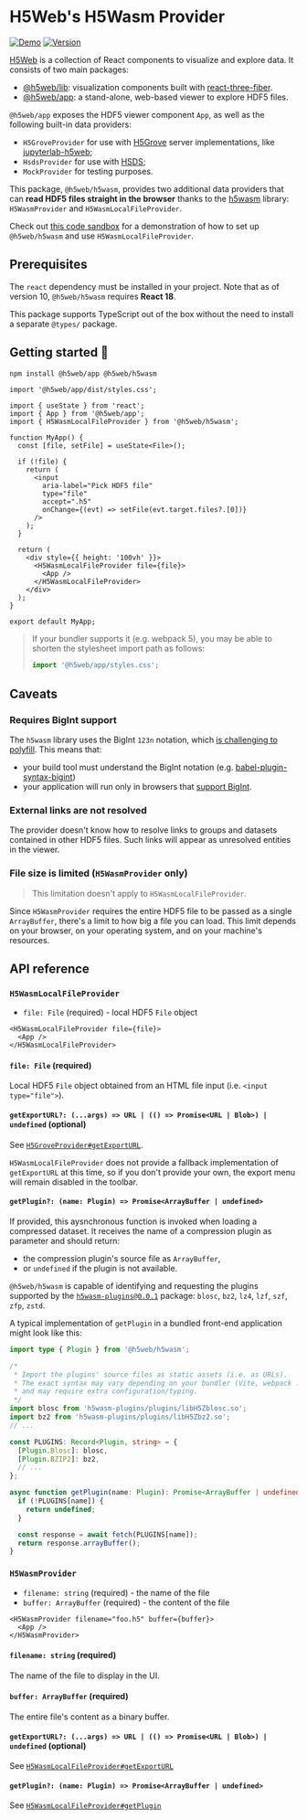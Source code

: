 # H5Web's H5Wasm Provider

[![Demo](https://img.shields.io/website?down_message=offline&label=demo&up_message=online&url=https%3A%2F%2Fh5web.panosc.eu%2Fh5wasm)](https://h5web.panosc.eu/h5wasm)
[![Version](https://img.shields.io/npm/v/@h5web/h5wasm)](https://www.npmjs.com/package/@h5web/h5wasm)

[H5Web](https://github.com/silx-kit/h5web) is a collection of React components
to visualize and explore data. It consists of two main packages:

- [@h5web/lib](https://www.npmjs.com/package/@h5web/lib): visualization
  components built with
  [react-three-fiber](https://github.com/react-spring/react-three-fiber).
- [@h5web/app](https://www.npmjs.com/package/@h5web/app): a stand-alone,
  web-based viewer to explore HDF5 files.

`@h5web/app` exposes the HDF5 viewer component `App`, as well as the following
built-in data providers:

- `H5GroveProvider` for use with [H5Grove](https://github.com/silx-kit/h5grove)
  server implementations, like
  [jupyterlab-h5web](https://github.com/silx-kit/jupyterlab-h5web);
- `HsdsProvider` for use with [HSDS](https://github.com/HDFGroup/hsds);
- `MockProvider` for testing purposes.

This package, `@h5web/h5wasm`, provides two additional data providers that can
**read HDF5 files straight in the browser** thanks to the
[h5wasm](https://github.com/usnistgov/h5wasm) library: `H5WasmProvider` and
`H5WasmLocalFileProvider`.

Check out
[this code sandbox](https://codesandbox.io/p/sandbox/h5web-h5wasm-77j67x?file=%2Fsrc%2FMyApp.tsx%3A1%2C1)
for a demonstration of how to set up `@h5web/h5wasm` and use
`H5WasmLocalFileProvider`.

## Prerequisites

The `react` dependency must be installed in your project. Note that as of
version 10, `@h5web/h5wasm` requires **React 18**.

This package supports TypeScript out of the box without the need to install a
separate `@types/` package.

## Getting started 🚀

```bash
npm install @h5web/app @h5web/h5wasm
```

```tsx
import '@h5web/app/dist/styles.css';

import { useState } from 'react';
import { App } from '@h5web/app';
import { H5WasmLocalFileProvider } from '@h5web/h5wasm';

function MyApp() {
  const [file, setFile] = useState<File>();

  if (!file) {
    return (
      <input
        aria-label="Pick HDF5 file"
        type="file"
        accept=".h5"
        onChange={(evt) => setFile(evt.target.files?.[0])}
      />
    );
  }

  return (
    <div style={{ height: '100vh' }}>
      <H5WasmLocalFileProvider file={file}>
        <App />
      </H5WasmLocalFileProvider>
    </div>
  );
}

export default MyApp;
```

> If your bundler supports it (e.g. webpack 5), you may be able to shorten the
> stylesheet import path as follows:
>
> ```ts
> import '@h5web/app/styles.css';
> ```

## Caveats

### Requires BigInt support

The `h5wasm` library uses the BigInt `123n` notation, which
[is challenging to polyfill](https://javascript.info/bigint#polyfills). This
means that:

- your build tool must understand the BigInt notation (e.g.
  [babel-plugin-syntax-bigint](https://babeljs.io/docs/en/babel-plugin-syntax-bigint))
- your application will run only in browsers that
  [support BigInt](https://caniuse.com/bigint).

### External links are not resolved

The provider doesn't know how to resolve links to groups and datasets contained
in other HDF5 files. Such links will appear as unresolved entities in the
viewer.

### File size is limited (`H5WasmProvider` only)

> This limitation doesn't apply to `H5WasmLocalFileProvider`.

Since `H5WasmProvider` requires the entire HDF5 file to be passed as a single
`ArrayBuffer`, there's a limit to how big a file you can load. This limit
depends on your browser, on your operating system, and on your machine's
resources.

## API reference

### `H5WasmLocalFileProvider`

- `file: File` (required) - local HDF5 `File` object

```tsx
<H5WasmLocalFileProvider file={file}>
  <App />
</H5WasmLocalFileProvider>
```

#### `file: File` (required)

Local HDF5 `File` object obtained from an HTML file input (i.e.
`<input type="file">`).

#### `getExportURL?: (...args) => URL | (() => Promise<URL | Blob>) | undefined` (optional)

See
[`H5GroveProvider#getExportURL`](https://github.com/silx-kit/h5web/blob/main/packages/app/README.md#getexporturl-args--url----promiseurl--blob--undefined-optional).

`H5WasmLocalFileProvider` does not provide a fallback implementation of
`getExportURL` at this time, so if you don't provide your own, the export menu
will remain disabled in the toolbar.

#### `getPlugin?: (name: Plugin) => Promise<ArrayBuffer | undefined>`

If provided, this aysnchronous function is invoked when loading a compressed
dataset. It receives the name of a compression plugin as parameter and should
return:

- the compression plugin's source file as `ArrayBuffer`,
- or `undefined` if the plugin is not available.

`@h5web/h5wasm` is capable of identifying and requesting the plugins supported
by the
[`h5wasm-plugins@0.0.1`](https://github.com/h5wasm/h5wasm-plugins/tree/v0.0.1)
package: `blosc`, `bz2`, `lz4`, `lzf`, `szf`, `zfp`, `zstd`.

A typical implementation of `getPlugin` in a bundled front-end application might
look like this:

```ts
import type { Plugin } from '@h5web/h5wasm';

/*
 * Import the plugins' source files as static assets (i.e. as URLs).
 * The exact syntax may vary depending on your bundler (Vite, webpack ...)
 * and may require extra configuration/typing.
 */
import blosc from 'h5wasm-plugins/plugins/libH5Zblosc.so';
import bz2 from 'h5wasm-plugins/plugins/libH5Zbz2.so';
// ...

const PLUGINS: Record<Plugin, string> = {
  [Plugin.Blosc]: blosc,
  [Plugin.BZIP2]: bz2,
  // ...
};

async function getPlugin(name: Plugin): Promise<ArrayBuffer | undefined> {
  if (!PLUGINS[name]) {
    return undefined;
  }

  const response = await fetch(PLUGINS[name]);
  return response.arrayBuffer();
}
```

### `H5WasmProvider`

- `filename: string` (required) - the name of the file
- `buffer: ArrayBuffer` (required) - the content of the file

```tsx
<H5WasmProvider filename="foo.h5" buffer={buffer}>
  <App />
</H5WasmProvider>
```

#### `filename: string` (required)

The name of the file to display in the UI.

#### `buffer: ArrayBuffer` (required)

The entire file's content as a binary buffer.

#### `getExportURL?: (...args) => URL | (() => Promise<URL | Blob>) | undefined` (optional)

See
[`H5WasmLocalFileProvider#getExportURL`](#getexporturl-args--url----promiseurl--blob--undefined-optional)

#### `getPlugin?: (name: Plugin) => Promise<ArrayBuffer | undefined>`

See
[`H5WasmLocalFileProvider#getPlugin`](#getplugin-name-plugin--promisearraybuffer--undefined)
